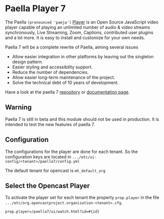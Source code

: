 Paella Player 7
===============

The Paella `(pronounced 'paeja')` [Player](https://paellaplayer.upv.es) is an Open Source
JavaScript video player capable of playing an unlimited number of audio & video streams 
synchronously, Live Streaming, Zoom, Captions, contributed user plugins and a lot more. 
It is easy to install and customize for your own needs.

Paella 7 will be a complete rewrite of Paella, aiming several issues

- Allow easier integration in other platforms by leaving out the singleton design pattern.
- Easier styling and accessibility support.
- Reduce the number of dependencies.
- Allow easier long-term maintenance of the project.
- Solve the technical debt of 10 years of development.

Have a look at the paella 7 [repository](https://github.com/polimediaupv/paella-core)
or [documentation page](https://github.com/polimediaupv/paella-core/blob/main/doc/index.md).

Warning
-------

Paella 7 is still in beta and this module should not be used in production. 
It is intended to test the new features of paella 7.


Configuration
-------------

The configurations for the player are done for each tenant. So the configuration keys are located in
`.../etc/ui-config/<tenant>/paella7/config.yml`

The default tenant for opencast is `mh_default_org`

Select the Opencast Player
------------------------------

To activate the player set for each tenant the property `prop.player` in the file `.../etc/org.opencastproject.organization-<tenant>.cfg`.


    prop.player=/paella7/ui/watch.html?id=#{id}


